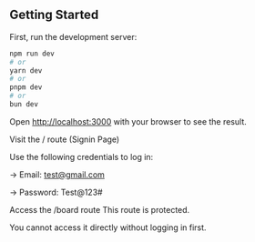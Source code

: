 

## Getting Started

First, run the development server:

```bash
npm run dev
# or
yarn dev
# or
pnpm dev
# or
bun dev
```

Open [http://localhost:3000](http://localhost:3000) with your browser to see the result.

Visit the / route (Signin Page)

Use the following credentials to log in:

  -> Email: test@gmail.com
  
  -> Password: Test@123#

Access the /board route
This route is protected.

You cannot access it directly without logging in first.


